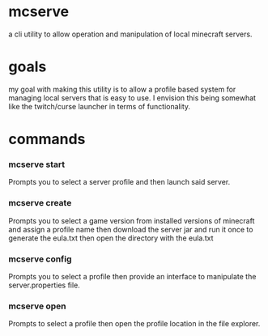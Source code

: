 # mcserve
a cli utility to allow operation and manipulation of local minecraft servers.

# goals
my goal with making this utility is to allow a profile based system for managing local servers that is easy to use. I envision this being somewhat like the twitch/curse launcher in terms of functionality.

# commands
### **mcserve start**
Prompts you to select a server profile and then launch said server.

### **mcserve create**
Prompts you to select a game version from installed versions of minecraft and assign a profile name then download the server jar and run it once to generate the eula.txt then open the directory with the eula.txt

### **mcserve config**
Prompts you to select a profile then provide an interface to manipulate the server.properties file.

### **mcserve open**
Prompts to select a profile then open the profile location in the file explorer.
